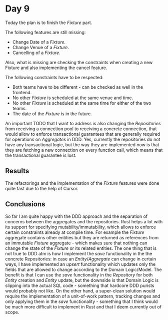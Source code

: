 # Day 9

Today the plan is to finish the *Fixture* part.

The following features are still missing:
- Change Date of a *Fixture*.
- Change Venue of a *Fixture*.
- Cancelling of a *Fixture*.

Also, what is missing are checking the constraints when creating a new Fixture and also implementing the cancel feature.

The following constraints have to be respected:
- Both teams have to be different - can be checked as well in the frontend.
- No other *Fixture* is scheduled at the same venue and time.
- No other *Fixture* is scheduled at the same time for either of the two teams.
- The date of the *Fixture* is in the future.

An important TODO that I want to address is also changing the *Repositories* from receiving a connection pool to receiving a concrete connection, that would allow to enforce transactional guarantees that are generally required for operations on *Aggregates* in DDD. Yes, currently the repositories do not have any transactional logic, but the way they are implemented now is that they are fetching a new connection on every function call, which means that the transactional guarantee is lost.

## Results

The refactorings and the implementation of the *Fixture* features were done quite fast due to the help of Cursor. 

## Conclusions

So far I am quite happy with the DDD approach and the separation of concerns between the aggregates and the repositories. Rust helps a lot with its support for specifying mutability/immutability, which allows to enforce certain constraints already at compile time. For example the *Fixture* aggregate contains other entities but they are returned as references from an immutable *Fixture* aggregate - which makes sure that nothing can change the state of the *Fixture* or its related entities. The one thing that is not true to DDD atm is how I implement the *save* functionality in the the concrete Repositories: in case an *Entity*/*Aggregate* can change in certain ways, I have implemented an *upsert* functionality which updates only the fields that are allowed to change according to the Domain Logic/Model. The benefit is that I can use the *save* functionality in the *Repository* for both *Entity* creation and *Entity* update, but the downside is that Domain Logic is slipping into the actual SQL code - something that hardcore DDD purists would probably not like. On the other hand, a super-clean solution would require the implementation of a unit-of-work pattern, tracking changes and only applying them in the *save* functionality - something that I think would be much more difficult to implement in Rust and that I deem currently out of scope.
